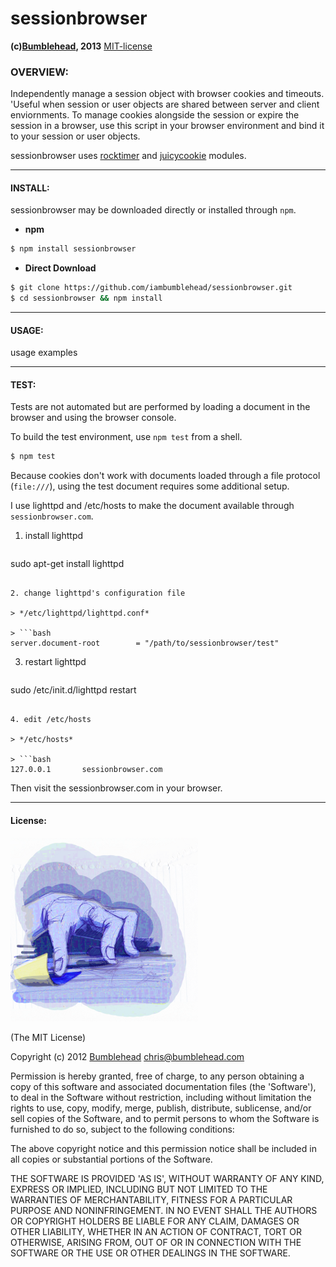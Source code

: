 sessionbrowser
==============
**(c)[Bumblehead][0], 2013** [MIT-license](#license)  

### OVERVIEW:

Independently manage a session object with browser cookies and timeouts. 'Useful when session or user objects are shared between server and client enviornments. To manage cookies alongside the session or expire the session in a browser, use this script in your browser environment and bind it to your session or user objects.

sessionbrowser uses [rocktimer][3] and [juicycookie][4] modules.

[0]: http://www.bumblehead.com                            "bumblehead"
[3]: https://npmjs.org/package/rocktimer                   "rocktimer"
[4]: https://npmjs.org/package/juicycookie               "juicycookie"


------------------------------------------------------------------------------
#### <a id="install"></a>INSTALL:

sessionbrowser may be downloaded directly or installed through `npm`.

 * **npm**   

 ```bash
 $ npm install sessionbrowser
 ```

 * **Direct Download**
 
 ```bash  
 $ git clone https://github.com/iambumblehead/sessionbrowser.git
 $ cd sessionbrowser && npm install
 ```

------------------------------------------------------------------------------
#### <a id="usage"></a>USAGE:

usage examples


------------------------------------------------------------------------------
#### <a id="test"></a>TEST:

Tests are not automated but are performed by loading a document in the browser and using the browser console.

To build the test environment, use `npm test` from a shell.

```bash
$ npm test
```

Because cookies don't work with documents loaded through a file protocol (`file:///`), using the test document requires some additional setup.

I use lighttpd and /etc/hosts to make the document available through `sessionbrowser.com`.

1. install lighttpd

 > ```bash
   sudo apt-get install lighttpd
   ```

2. change lighttpd's configuration file

 > */etc/lighttpd/lighttpd.conf*

 > ```bash
   server.document-root        = "/path/to/sessionbrowser/test" 
   ```

3. restart lighttpd

 > ```bash
   sudo /etc/init.d/lighttpd restart
   ```
   
4. edit /etc/hosts

 > */etc/hosts*

 > ```bash
   127.0.0.1       sessionbrowser.com
   ```

Then visit the sessionbrowser.com in your browser.


------------------------------------------------------------------------------
#### <a id="license">License:

 ![scrounge](http://github.com/iambumblehead/scroungejs/raw/master/img/hand.png) 

(The MIT License)

Copyright (c) 2012 [Bumblehead][0] <chris@bumblehead.com>

Permission is hereby granted, free of charge, to any person obtaining a copy of this software and associated documentation files (the 'Software'), to deal in the Software without restriction, including without limitation the rights to use, copy, modify, merge, publish, distribute, sublicense, and/or sell copies of the Software, and to permit persons to whom the Software is furnished to do so, subject to the following conditions:

The above copyright notice and this permission notice shall be included in all copies or substantial portions of the Software.

THE SOFTWARE IS PROVIDED 'AS IS', WITHOUT WARRANTY OF ANY KIND, EXPRESS OR IMPLIED, INCLUDING BUT NOT LIMITED TO THE WARRANTIES OF MERCHANTABILITY, FITNESS FOR A PARTICULAR PURPOSE AND NONINFRINGEMENT. IN NO EVENT SHALL THE AUTHORS OR COPYRIGHT HOLDERS BE LIABLE FOR ANY CLAIM, DAMAGES OR OTHER LIABILITY, WHETHER IN AN ACTION OF CONTRACT, TORT OR OTHERWISE, ARISING FROM, OUT OF OR IN CONNECTION WITH THE SOFTWARE OR THE USE OR OTHER DEALINGS IN THE SOFTWARE.
